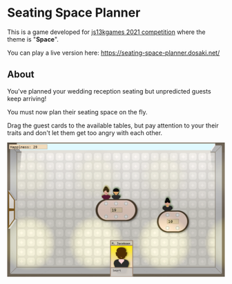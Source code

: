 # Seating Space Planner
This is a game developed for [js13kgames 2021 competition](https://2021.js13kgames.com/) where the theme is "**Space**".

You can play a live version here: https://seating-space-planner.dosaki.net/

## About
You've planned your wedding reception seating but unpredicted guests keep arriving!

You must now plan their seating space on the fly.

Drag the guest cards to the available tables, but pay attention to your their traits and don't let them get too angry with each other.

![Game Image](./pic.png)
